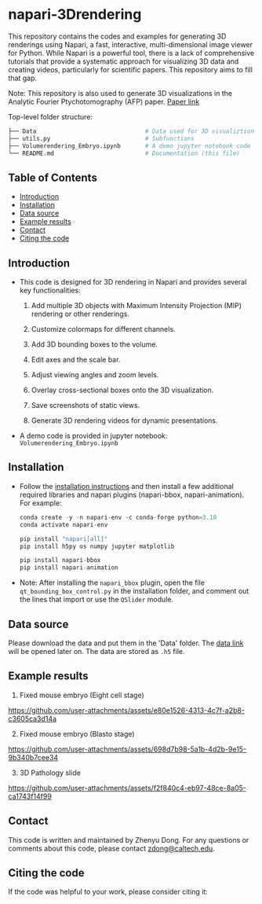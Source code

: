 # napari-3Drendering

This repository contains the codes and examples for generating 3D renderings using Napari, a fast, interactive, multi-dimensional image viewer for Python. While Napari is a powerful tool, there is a lack of comprehensive tutorials that provide a systematic approach for visualizing 3D data and creating videos, particularly for scientific papers. This repository aims to fill that gap.

Note: This repository is also used to generate 3D visualizations in the Analytic Fourier Ptychotomography (AFP) paper. [Paper link]() 


Top-level folder structure:

```bash
├── Data                               # Data used for 3D visualiztion
├── utils.py                           # Subfunctions
├── Volumerendering_Embryo.ipynb       # A demo jupyter notebook code
└── README.md                          # Documentation (this file)
```

## Table of Contents
- [Introduction](#introduction)
- [Installation](#installation)
- [Data source](#data-source)
- [Example results](#example-results)
- [Contact](#contact)
- [Citing the code](#citing-the-code)

## Introduction
* This code is designed for 3D rendering in Napari and provides several key functionalities:

    1. Add multiple 3D objects with Maximum Intensity Projection (MIP) rendering or other renderings.

    2. Customize colormaps for different channels.

    3. Add 3D bounding boxes to the volume.

    4. Edit axes and the scale bar.

    5. Adjust viewing angles and zoom levels.

    6. Overlay cross-sectional boxes onto the 3D visualization.

    7. Save screenshots of static views.

    8. Generate 3D rendering videos for dynamic presentations.

* A demo code is provided in jupyter notebook: `Volumerendering_Embryo.ipynb`

## Installation
* Follow the [installation instructions](https://napari.org/stable/tutorials/fundamentals/installation.html) and then install a few additional required libraries and napari plugins (napari-bbox, napari-animation). For example:
    ```Python
    conda create -y -n napari-env -c conda-forge python=3.10
    conda activate napari-env

    pip install "napari[all]"
    pip install h5py os numpy jupyter matplotlib

    pip install napari-bbox
    pip install napari-animation
    ```

* Note: After installing the `napari_bbox` plugin, open the file `qt_bounding_box_control.py` in the installation folder, and comment out the lines that import or use the `QSlider` module.

## Data source
Please download the data and put them in the 'Data' folder. The [data link]() will be opened later on. The data are stored as `.h5` file.

## Example results
1. Fixed mouse embryo (Eight cell stage)


https://github.com/user-attachments/assets/e80e1526-4313-4c7f-a2b8-c3605ca3d14a


2. Fixed mouse embryo (Blasto stage)


https://github.com/user-attachments/assets/698d7b98-5a1b-4d2b-9e15-9b340b7cee34


3. 3D Pathology slide


https://github.com/user-attachments/assets/f2f840c4-eb97-48ce-8a05-ca1743f14f99



## Contact
This code is written and maintained by Zhenyu Dong. For any questions or comments about this code, please contact [zdong@caltech.edu](mailto:zdong@caltech.edu).

## Citing the code

If the code was helpful to your work, please consider citing it:
